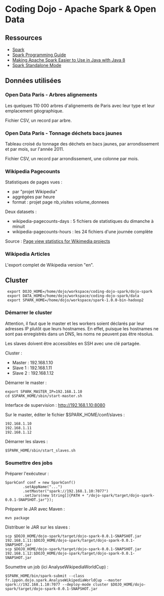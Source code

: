 # Coding Dojo - Apache Spark & Open Data

## Ressources

* [Spark](http://spark.apache.org/)
* [Spark Programming Guide](http://spark.apache.org/docs/latest/programming-guide.html)
* [Making Apache Spark Easier to Use in Java with Java 8](http://blog.cloudera.com/blog/2014/04/making-apache-spark-easier-to-use-in-java-with-java-8/)
* [Spark Standalone Mode](http://spark.apache.org/docs/latest/spark-standalone.html)

## Données utilisées

### Open Data Paris - Arbres alignements

Les quelques 110 000 arbres d'alignements de Paris avec leur type et leur emplacement géographique.

Fichier CSV, un record par arbre.

### Open Data Paris - Tonnage déchets bacs jaunes

Tableau croisé du tonnage des déchets en bacs jaunes, par arrondissement et par mois, sur l'année 2011.

Fichier CSV, un record par arrondissement, une colonne par mois.

### Wikipedia Pagecounts

Statistiques de pages vues :

* par "projet Wikipedia"
* aggrégées par heure
* format : projet page nb_visites volume_donnees

Deux datasets :

* wikipedia-pagecounts-days : 5 fichiers de statistiques du dimanche à minuit
* wikipedia-pagecounts-hours : les 24 fichiers d'une journée complète

Source : [Page view statistics for Wikimedia projects](https://dumps.wikimedia.org/other/pagecounts-raw/)

### Wikipedia Articles

L'export complet de Wikipedia version "en".

## Cluster

     export DOJO_HOME=/home/dojo/workspace/coding-dojo-spark/dojo-spark
     export DATA_HOME=/home/dojo/workspace/coding-dojo-spark/data
     export SPARK_HOME=/home/dojo/workspace/spark-1.0.0-bin-hadoop2

### Démarrer le cluster

Attention, il faut que le master et les workers soient déclarés par leur adresses IP plutôt que leurs hostnames. En effet, puisque les hostnames ne sont pas enregistrés dans un DNS, les noms ne peuvent pas être résolus.

Les slaves doivent être accessibles en SSH avec une clé partagée.

Cluster :

* Master : 192.168.1.10
* Slave 1 : 192.168.1.11
* Slave 2 : 192.168.1.12

Démarrer le master :

    export SPARK_MASTER_IP=192.168.1.10
    cd $SPARK_HOME/sbin/start-master.sh

Interface de supervision : http://192.168.1.10:8080

Sur le master, éditer le fichier $SPARK_HOME/conf/slaves :

    192.168.1.10
    192.168.1.11
    192.168.1.12

Démarrer les slaves :

    $SPARK_HOME/sbin/start_slaves.sh

### Soumettre des jobs

Préparer l'exécuteur :

    SparkConf conf = new SparkConf()
            .setAppName("...")
            .setMaster("spark://192.168.1.10:7077")
            .setJars(new String[]{PATH + "/dojo-spark/target/dojo-spark-0.0.1-SNAPSHOT.jar"});

Préparer le JAR avec Maven :

    mvn package

Distribuer le JAR sur les slaves :

    scp $DOJO_HOME/dojo-spark/target/dojo-spark-0.0.1-SNAPSHOT.jar 192.168.1.11:$DOJO_HOME/dojo-spark/target/dojo-spark-0.0.1-SNAPSHOT.jar
    scp $DOJO_HOME/dojo-spark/target/dojo-spark-0.0.1-SNAPSHOT.jar 192.168.1.12:$DOJO_HOME/dojo-spark/target/dojo-spark-0.0.1-SNAPSHOT.jar

Soumettre un job (ici AnalyseWikipediaWorldCup) :

    $SPARK_HOME/bin/spark-submit --class fr.ippon.dojo.spark.AnalyseWikipediaWorldCup --master spark://192.168.1.10:7077 --deploy-mode cluster $DOJO_HOME/dojo-spark/target/dojo-spark-0.0.1-SNAPSHOT.jar
